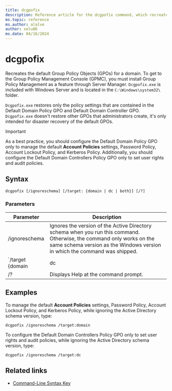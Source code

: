```yaml
---
title: dcgpofix
description: Reference article for the dcgpofix command, which recreates the default Group Policy Objects (GPOs) for a domain.
ms.topic: reference
ms.author: alalve
author: xelu86
ms.date: 04/16/2024
---
```


# dcgpofix

Recreates the default Group Policy Objects (GPOs) for a domain. To get to the Group Policy Management Console (GPMC), you must install Group Policy Management as a feature through Server Manager. `Dcgpofix.exe` is included with Windows Server and is located in the `C:\Windows\system32\` folder.

`Dcgpofix.exe` restores only the policy settings that are contained in the Default Domain Policy GPO and Default Domain Controller GPO. `Dcgpofix.exe` doesn't restore other GPOs that administrators create, it's only intended for disaster recovery of the default GPOs.

>[!IMPORTANT]
> As a best practice, you should configure the Default Domain Policy GPO only to manage the default **Account Policies** settings, Password Policy, Account Lockout Policy, and Kerberos Policy. Additionally, you should configure the Default Domain Controllers Policy GPO only to set user rights and audit policies.

## Syntax

```
dcgpofix [/ignoreschema] [/target: {domain | dc | both}] [/?]
```

### Parameters

| Parameter | Description |
| --------- | ----------- |
| /ignoreschema | Ignores the version of the Active Directory schema when you run this command. Otherwise, the command only works on the same schema version as the Windows version in which the command was shipped. |
| `/target {domain | dc | both` | Specifies whether to target the Default Domain policy, the Default Domain Controllers policy, or both types of policies. |
| /? | Displays Help at the command prompt. |

## Examples

To manage the default **Account Policies** settings, Password Policy, Account Lockout Policy, and Kerberos Policy, while ignoring the Active Directory schema version, type:

```
dcgpofix /ignoreschema /target:domain
```

To configure the Default Domain Controllers Policy GPO only to set user rights and audit policies, while ignoring the Active Directory schema version, type:

```
dcgpofix /ignoreschema /target:dc
```

## Related links

- [Command-Line Syntax Key](command-line-syntax-key.md)
